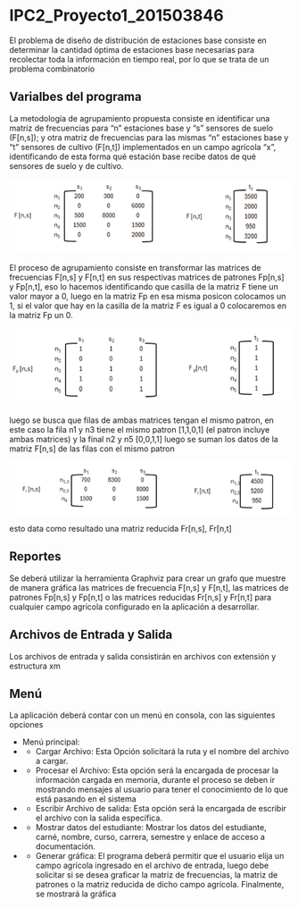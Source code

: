 # IPC2_Proyecto1_201503846
El problema de diseño de distribución de estaciones base consiste en determinar la cantidad
óptima de estaciones base necesarias para recolectar toda la información en tiempo real, por
lo que se trata de un problema combinatorio

## Varialbes del programa
La metodología de agrupamiento propuesta consiste en identificar una matriz de frecuencias
para “n” estaciones base y “s” sensores de suelo (F[n,s]); y otra matriz de frecuencias para
las mismas “n” estaciones base y “t” sensores de cultivo (F[n,t]) implementados en un campo
agrícola “x”, identificando de esta forma qué estación base recibe datos de qué sensores de
suelo y de cultivo.

![image_Alt](/imagenes/Screenshot%202025-08-10%20202221.png)

El proceso de agrupamiento consiste en transformar las matrices de frecuencias F[n,s] y F[n,t]
en sus respectivas matrices de patrones Fp[n,s] y Fp[n,t], eso lo hacemos identificando que casilla de la matriz F tiene un valor mayor a 0, luego en la matriz Fp en esa misma posicon colocamos un 1, si el valor que hay en la casilla de la matriz F es igual a 0 colocaremos en la matriz Fp un 0. 

![image_Alt](/imagenes/Screenshot%202025-08-10%20203425.png)

luego se busca que filas de ambas matrices tengan el mismo patron, en este caso la fila n1 y n3 tiene el mismo patron [1,1,0,1] (el patron incluye ambas matrices) y la final n2 y n5 [0,0,1,1] luego se suman los datos de la matriz F[n,s] de las filas con el mismo patron

![image_Alt](/imagenes/Screenshot%202025-08-10%20204416.png)

esto data como resultado una matriz reducida Fr[n,s], Fr[n,t]

## Reportes
Se deberá utilizar la herramienta Graphviz para crear un grafo que muestre de manera gráfica
las matrices de frecuencia F[n,s] y F[n,t], las matrices de patrones Fp[n,s] y Fp[n,t] o las
matrices reducidas Fr[n,s] y Fr[n,t] para cualquier campo agrícola configurado en la aplicación
a desarrollar.

## Archivos de Entrada y Salida
Los archivos de entrada y salida consistirán en archivos con extensión y estructura xm

## Menú
La aplicación deberá contar con un menú en consola, con las siguientes opciones

* Menú principal:
* * Cargar Archivo: Esta Opción solicitará la ruta y el nombre del archivo a cargar.
* * Procesar el Archivo: Esta opción será la encargada de procesar la información
cargada en memoria, durante el proceso se deben ir mostrando mensajes al usuario
para tener el conocimiento de lo que está pasando en el sistema
* * Escribir Archivo de salida: Esta opción será la encargada de escribir el archivo con
la salida específica.
* * Mostrar datos del estudiante: Mostrar los datos del estudiante, carné, nombre,
curso, carrera, semestre y enlace de acceso a documentación.
* * Generar gráfica: El programa deberá permitir que el usuario elija un campo agrícola
ingresado en el archivo de entrada, luego debe solicitar si se desea graficar la matriz de frecuencias, la matriz de patrones o la matriz reducida de dicho campo agrícola.
Finalmente, se mostrará la gráfica